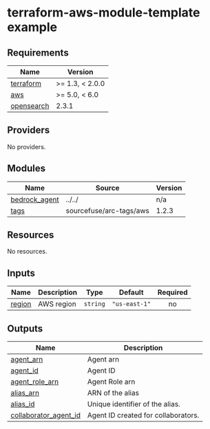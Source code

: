 # terraform-aws-module-template example

<!-- BEGINNING OF PRE-COMMIT-TERRAFORM DOCS HOOK -->
## Requirements

| Name | Version |
|------|---------|
| <a name="requirement_terraform"></a> [terraform](#requirement\_terraform) | >= 1.3, < 2.0.0 |
| <a name="requirement_aws"></a> [aws](#requirement\_aws) | >= 5.0, < 6.0 |
| <a name="requirement_opensearch"></a> [opensearch](#requirement\_opensearch) | 2.3.1 |

## Providers

No providers.

## Modules

| Name | Source | Version |
|------|--------|---------|
| <a name="module_bedrock_agent"></a> [bedrock\_agent](#module\_bedrock\_agent) | ../../ | n/a |
| <a name="module_tags"></a> [tags](#module\_tags) | sourcefuse/arc-tags/aws | 1.2.3 |

## Resources

No resources.

## Inputs

| Name | Description | Type | Default | Required |
|------|-------------|------|---------|:--------:|
| <a name="input_region"></a> [region](#input\_region) | AWS region | `string` | `"us-east-1"` | no |

## Outputs

| Name | Description |
|------|-------------|
| <a name="output_agent_arn"></a> [agent\_arn](#output\_agent\_arn) | Agent arn |
| <a name="output_agent_id"></a> [agent\_id](#output\_agent\_id) | Agent ID |
| <a name="output_agent_role_arn"></a> [agent\_role\_arn](#output\_agent\_role\_arn) | Agent Role arn |
| <a name="output_alias_arn"></a> [alias\_arn](#output\_alias\_arn) | ARN of the alias |
| <a name="output_alias_id"></a> [alias\_id](#output\_alias\_id) | Unique identifier of the alias. |
| <a name="output_collaborator_agent_id"></a> [collaborator\_agent\_id](#output\_collaborator\_agent\_id) | Agent ID created for collaborators. |
<!-- END OF PRE-COMMIT-TERRAFORM DOCS HOOK -->

